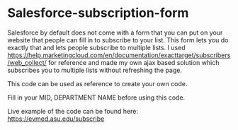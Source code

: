 # Salesforce-subscription-form
Salesforce by default does not come with a form that you can put on your website that people can fill in to subscribe to your list. This form lets you do exactly that and lets people subscribe to multiple lists. I used https://help.marketingcloud.com/en/documentation/exacttarget/subscribers/web_collect/ for reference and made my own ajax based solution which subscribes you to multiple lists without refreshing the page.

This code can be used as reference to create your own code.

Fill in your MID, DEPARTMENT NAME before using this code.

Live example of the code can be found here:
https://evmed.asu.edu/subscribe
